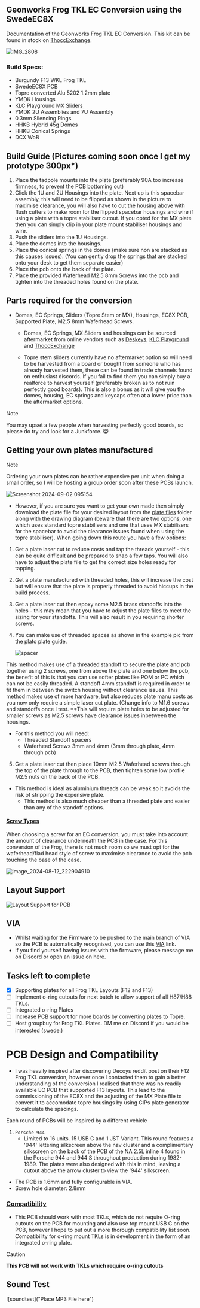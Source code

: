 ## Geonworks Frog TKL EC Conversion using the SwedeEC8X
Documentation of the Geonworks Frog TKL EC Conversion. This kit can be found in stock on [ThoccExchange](https://thoccexchange.com).

![IMG_2808](https://github.com/user-attachments/assets/9e066c7a-82b2-49ed-8bcd-200b5d8ff9b1)


### Build Specs: 
 
- Burgundy F13 WKL Frog TKL
- SwedeEC8X PCB
- Topre converted Alu 5202 1.2mm plate
- YMDK Housings
- KLC Playground MX Sliders
- YMDK 2U Assemblies and 7U Assembly 
- 0.3mm Silencing Rings
- HHKB Hybrid 45g Domes
- HHKB Conical Springs
- DCX WoB



## Build Guide (Pictures coming soon once I get my prototype 300px*) 
1. Place the tadpole mounts into the plate (preferably 90A too increase firmness, to prevent the PCB bottoming out)
2. Click the 1U and 2U Housings into the plate. Next up is this spacebar assembly, this will need to be flipped as shown in the picture to maximise clearance, you will also have to cut the housing above with flush cutters to make room for the flipped spacebar housings and wire if using a plate with a topre stabiliser cutout. If you opted for the MX plate then you can simply clip in your plate mount stabiliser housings and wire. 
3. Push the sliders into the 1U Housings. 
4. Place the domes into the housings. 
5. Place the conical springs in the domes (make sure non are stacked as this causes issues). (You can gently drop the springs that are stacked onto your desk to get them separate easier)
6. Place the pcb onto the back of the plate.
7. Place the provided Waferhead M2.5 8mm Screws into the pcb and tighten into the threaded holes found on the plate. 


## Parts required for the conversion
- Domes, EC Springs, Sliders (Topre Stem or MX), Housings, EC8X PCB, Supported Plate, M2.5 8mm Waferhead Screws. 

  - Domes, EC Springs, MX Sliders and housings can be sourced aftermarket from online vendors such as [Deskeys](https://deskeys.io), [KLC Playground](https://klc-playground.com/products/instock-ec-kits-and-packs?_pos=1&_sid=c27f2fce2&_ss=r&variant=42124616171726) and 
  [ThoccExchange](thoccexchange.com)

  - Topre stem sliders currently have no aftermarket option so will need to be harvested from a board or bought from someone who has already harvested them, these can be found in trade channels found on enthusiast discords. If you fail to find them you can simply buy a 
  realforce to harvest yourself (preferably broken as to not ruin perfectly good boards). This is also a bonus as it will give you the domes, housing, EC springs and keycaps often at a lower price than the aftermarket options.


> [!NOTE]
> You may upset a few people when harvesting perfectly good boards, so please do try and look for a Junkforce. :smile_cat:


## Getting your own plates manufactured

> [!NOTE]
> Ordering your own plates can be rather expensive per unit when doing a small order, so I will be hosting a group order soon after these PCBs launch.

![Screenshot 2024-09-02 095154](https://github.com/user-attachments/assets/a6189bc2-dcaf-4bd1-b67b-103ec98cda5d)


- However, if you are sure you want to get your own made then simply download the plate file for your desired layout from the [plate files](https://github.com/B2944/Frog-EC-Conversion/tree/main/Plate%20Files) folder along with the drawing diagram (beware that there are two options, one which uses standard topre stabilisers and one that uses MX stabilisers for the spacebar to avoid the clearance issues found when using the topre stabiliser). When going down this route you have a few options:

1. Get a plate laser cut to reduce costs and tap the threads yourself - this can be quite difficult and be prepared to snap a few taps. You will also have to adjust the plate file to get the correct size holes ready for tapping. 

2. Get a plate manufactured with threaded holes, this will increase the cost but will ensure that the plate is properly threaded to avoid hiccups in the build process.

3. Get a plate laser cut then epoxy some M2.5 brass standoffs into the holes - this may mean that you have to adjust the plate files to meet the sizing for your standoffs. This will also result in you requiring shorter screws.

4. You can make use of threaded spaces as shown in the example pic from the plato plate guide.

   ![spacer](https://github.com/user-attachments/assets/d952f776-e6ce-4dbc-87da-03020e05d7bc)

This method makes use of a threaded standoff to secure the plate and pcb together using 2 screws, one from above the plate and one below the pcb, the benefit of this is that you can use softer plates like POM or PC which can not be easily threaded. A standoff 4mm standoff is required in order to fit them in between the switch housing without clearance issues. This method makes use of more hardware, but also reduces plate manu costs as you now only require a simple laser cut plate. (Change info to M1.6 screws and standoffs once I test. **This will require plate holes to be adjusted for smaller screws as M2.5 screws have clearance issues inbetween the housings. 

 - For this method you will need:
   - Threaded Standoff spacers
   - Waferhead Screws 3mm and 4mm (3mm through plate, 4mm through pcb)

5. Get a plate laser cut then place 10mm M2.5 Waferhead screws through the top of the plate through to the PCB, then tighten some low profile M2.5 nuts on the back of the PCB.
- This method is ideal as aluminium threads can be weak so it avoids the risk of stripping the expensive plate. 
  - This method is also much cheaper than a threaded plate and easier than any of the standoff options. 




#### <ins>Screw Types</ins>

When choosing a screw for an EC conversion, you must take into account the amount of clearance underneath the PCB in the case. For this conversion of the Frog, there is not much room so we must opt for the waferhead/flad head style of screw to maximise clearance to avoid the pcb touching the base of the case. 

![image_2024-08-12_222904910](https://github.com/user-attachments/assets/00f30322-ed59-48dd-8afa-aff914f440a9)




## Layout Support

![Layout Support for PCB](https://github.com/user-attachments/assets/720704da-e847-48de-8624-b7edb1ab3a7e)


## VIA

- Whilst waiting for the Firmware to be pushed to the main branch of VIA so the PCB is automatically recognised, you can use this [VIA](https://app-6w4.pages.dev) link.
- If you find yourself having issues with the firmware, please message me on Discord or open an issue on here.

## Tasks left to complete 
- [X] Supporting plates for all Frog TKL Layouts (F12 and F13) 
- [ ] Implement o-ring cutouts for next batch to allow support of all H87/H88 TKLs.
- [ ] Integrated o-ring Plates
- [ ] Increase PCB support for more boards by converting plates to Topre.
- [ ] Host groupbuy for Frog TKL Plates. DM me on Discord if you would be interested (swede.)

# PCB Design and Compatibility

- I was heavily inspired after discovering Decoys reddit post on their F12 Frog TKL conversion, however once I contacted them to gain a better understanding of the conversion I realised that there was no readily available EC PCB that supported F13 layouts. This lead to the commissioning of the EC8X and the adjusting of the MX Plate file to convert it to accomodate topre housings by using CIPs plate generator to calculate the spacings. 
  
Each round of PCBs will be inspired by a different vehicle

1. <code>Porsche 944</code>
   - Limited to 16 units. 15 USB C and 1 JST Variant. This round features a '944' lettering silkscreen above the nav cluster and a complimentary silkscreen on the back of the PCB of the NA 2.5L inline 4 found in the Porsche 944 and 944 S throughout production during 
   1982-1989. The plates were also designed with this in mind, leaving a cutout above the arrow cluster to view the '944' silkscreen. 

- The PCB is 1.6mm and fully configurable in VIA.
- Screw hole diameter: 2.8mm

### <ins>Compatibility</ins>

- This PCB should work with most TKLs, which do not require O-ring cutouts on the PCB for mounting and also use top mount USB C on the PCB, however I hope to put out a more thorough compatibility list soon. Compatibility for o-ring mount TKLs is in development in the form of an integrated o-ring plate.


> [!CAUTION]
> **This PCB will not work with TKLs which require o-ring cutouts**

## Sound Test
   
![soundtest]("Place MP3 File here")
